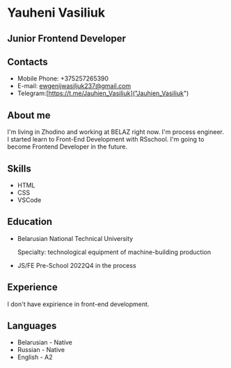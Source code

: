 # Yauheni Vasiliuk
## Junior Frontend Developer
## Contacts
+ Mobile Phone: +375257265390
+ E-mail: ewgenijwasiljuk237@gmail.com
+ Telegram:[https://t.me/Jauhien_Vasiliuk]("Jauhien_Vasiliuk")
## About me
I'm living in Zhodino and working at BELAZ right now. I'm process engineer. I started learn to Front-End Development with RSschool.
I'm going to become Frontend Developer in the future.
## Skills 
+ HTML
+ CSS
+ VSCode
## Education
+ Belarusian National Technical University

  Specialty: technological equipment of machine-building production
+ JS/FE Pre-School 2022Q4 in the process
## Experience
I don't have expirience in front-end development.
## Languages
+ Belarusian - Native
+ Russian - Native
+ English - A2

